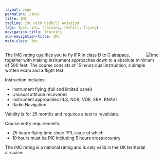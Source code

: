 ```yaml
---
layout: page
permalink: /imc/
title: IMC
tagline: IMC with Redhill Aviation
tags: [ppl, imc, training, redhill, flying]
navigation-title: Training
sub-navigation-title: IMC
main-class: imc
---
```


<html>
<head>
<style>
img {
    float: right;
}

</style>
</head>
<body>


 <img src="{{ site.url }}/images/imc.jpg" alt="imc"/>

The IMC rating qualifies you to fly IFR in class D to G airspace, together with making instrument approaches down to a absolute minimum of 500 feet. The course consists of 15 hours dual instruction, a simple written exam and a flight test.

Instruction includes:
<ul>
<li>Instrument flying (full and limited panel)</li>
<li>Unusual attitude recoveries</li>
<li>Instrument approaches (ILS, NDB, VOR, SRA, RNAV)</li>
<li>Radio Navigation</li>
</ul>
Validity is for 25 months and requires a test to revalidate.

Course entry requirements:
<ul>
<li>25 hours flying time since PPL issue of which</li>
<li>10 hours must be PIC including 5 hours cross-country</li>
</ul>

The IMC rating is a national rating and is only valid in the UK territorial airspace.

